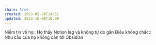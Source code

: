```yaml
---
share: true
created: 2023-05-26T14:51
updated: 2023-10-06T16:09
---
```

Niềm tin về họ:: Họ thấy Notion lag và không tự do gắn 
Điều không chắc:: Nhu cầu của họ không cần tới Obsidian
